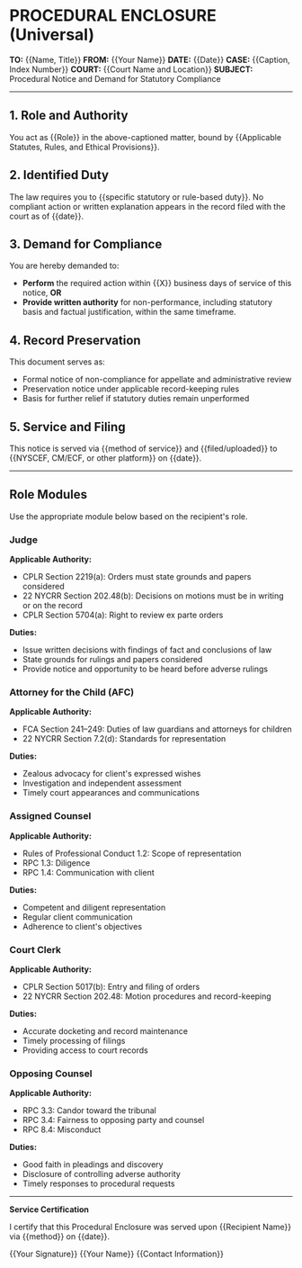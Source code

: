 # PROCEDURAL ENCLOSURE (Universal)

**TO:** {{Name, Title}}
**FROM:** {{Your Name}}
**DATE:** {{Date}}
**CASE:** {{Caption, Index Number}}
**COURT:** {{Court Name and Location}}
**SUBJECT:** Procedural Notice and Demand for Statutory Compliance

---

## 1. Role and Authority

You act as {{Role}} in the above-captioned matter, bound by {{Applicable Statutes, Rules, and Ethical Provisions}}.

## 2. Identified Duty

The law requires you to {{specific statutory or rule-based duty}}. No compliant action or written explanation appears in the record filed with the court as of {{date}}.

## 3. Demand for Compliance

You are hereby demanded to:

- **Perform** the required action within {{X}} business days of service of this notice, **OR**
- **Provide written authority** for non-performance, including statutory basis and factual justification, within the same timeframe.

## 4. Record Preservation

This document serves as:

- Formal notice of non-compliance for appellate and administrative review
- Preservation notice under applicable record-keeping rules
- Basis for further relief if statutory duties remain unperformed

## 5. Service and Filing

This notice is served via {{method of service}} and {{filed/uploaded}} to {{NYSCEF, CM/ECF, or other platform}} on {{date}}.

---

## Role Modules

Use the appropriate module below based on the recipient's role.

### Judge

**Applicable Authority:**
- CPLR Section 2219(a): Orders must state grounds and papers considered
- 22 NYCRR Section 202.48(b): Decisions on motions must be in writing or on the record
- CPLR Section 5704(a): Right to review ex parte orders

**Duties:**
- Issue written decisions with findings of fact and conclusions of law
- State grounds for rulings and papers considered
- Provide notice and opportunity to be heard before adverse rulings

### Attorney for the Child (AFC)

**Applicable Authority:**
- FCA Section 241–249: Duties of law guardians and attorneys for children
- 22 NYCRR Section 7.2(d): Standards for representation

**Duties:**
- Zealous advocacy for client's expressed wishes
- Investigation and independent assessment
- Timely court appearances and communications

### Assigned Counsel

**Applicable Authority:**
- Rules of Professional Conduct 1.2: Scope of representation
- RPC 1.3: Diligence
- RPC 1.4: Communication with client

**Duties:**
- Competent and diligent representation
- Regular client communication
- Adherence to client's objectives

### Court Clerk

**Applicable Authority:**
- CPLR Section 5017(b): Entry and filing of orders
- 22 NYCRR Section 202.48: Motion procedures and record-keeping

**Duties:**
- Accurate docketing and record maintenance
- Timely processing of filings
- Providing access to court records

### Opposing Counsel

**Applicable Authority:**
- RPC 3.3: Candor toward the tribunal
- RPC 3.4: Fairness to opposing party and counsel
- RPC 8.4: Misconduct

**Duties:**
- Good faith in pleadings and discovery
- Disclosure of controlling adverse authority
- Timely responses to procedural requests

---

**Service Certification**

I certify that this Procedural Enclosure was served upon {{Recipient Name}} via {{method}} on {{date}}.

{{Your Signature}}
{{Your Name}}
{{Contact Information}}

